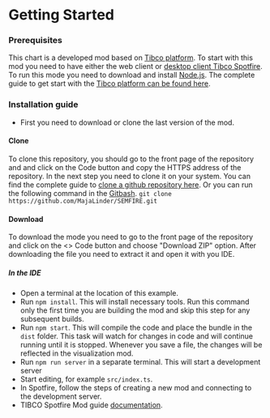# Getting Started 
### Prerequisites

This chart is a developed mod based on [Tibco platform](https://www.tibco.com/).
To start with this mod you need to have either the web client or [desktop client Tibco Spotfire](https://support.tibco.com/s/article/How-to-download-TIBCO-Spotfire-Desktop).
To run this mode you need to download and install [Node.js](https://nodejs.org/en/).
The complete guide to get start with the [Tibco platform can be found here](https://tibcosoftware.github.io/spotfire-mods/docs/getting-started/).

### Installation guide

-   First you need to download or clone the last version of the mod.

#### Clone

To clone this repository, you should go to the front page of the repository and and click on the Code button and copy the HTTPS address of the repository.
In the next step you need to clone it on your system. You can find the complete guide to [clone a github repository here](https://docs.github.com/en/desktop/contributing-and-collaborating-using-github-desktop/adding-and-cloning-repositories/cloning-and-forking-repositories-from-github-desktop).
Or you can run the following command in the [Gitbash](https://gitforwindows.org/).
`git clone https://github.com/MajaLinder/SEMFIRE.git`

#### Download

To download the mode you need to go to the front page of the repository and click on the <> Code button and choose "Download ZIP" option.
After downloading the file you need to extract it and open it with you IDE.

##### In the IDE

-   Open a terminal at the location of this example.
-   Run `npm install`. This will install necessary tools. Run this command only the first time you are building the mod and skip this step for any subsequent builds.
-   Run `npm start`. This will compile the code and place the bundle in the `dist` folder. This task will watch for changes in code and will continue running until it is stopped. Whenever you save a file, the changes will be reflected in the visualization mod.
-   Run `npm run server` in a separate terminal. This will start a development server
-   Start editing, for example `src/index.ts`.
-   In Spotfire, follow the steps of creating a new mod and connecting to the development server.
-   TIBCO Spotfire Mod guide [documentation](https://tibcosoftware.github.io/spotfire-mods/docs/using-the-api/api-docs/).
